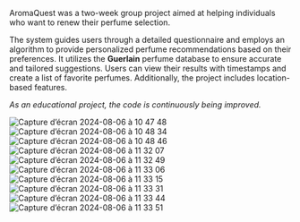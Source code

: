 AromaQuest was a two-week group project aimed at helping individuals who want to renew their perfume selection.

The system guides users through a detailed questionnaire and employs an algorithm to provide personalized perfume recommendations based on their preferences. It utilizes the <strong>Guerlain</strong> perfume database to ensure accurate and tailored suggestions. Users can view their results with timestamps and create a list of favorite perfumes. Additionally, the project includes location-based features.

<em>As an educational project, the code is continuously being improved.</em>

![Capture d’écran 2024-08-06 à 10 47 48](https://github.com/user-attachments/assets/62863b2a-53e1-43c2-b316-3bc005a40145)
![Capture d’écran 2024-08-06 à 10 48 34](https://github.com/user-attachments/assets/ce4ca3ff-f3ea-4ef7-8c41-0d7581c725c1)
![Capture d’écran 2024-08-06 à 10 48 46](https://github.com/user-attachments/assets/10286e12-7cdc-462a-b123-b6c69d466df6)
![Capture d’écran 2024-08-06 à 11 32 07](https://github.com/user-attachments/assets/2e236965-2763-450d-8573-926a1d5f662c)
![Capture d’écran 2024-08-06 à 11 32 49](https://github.com/user-attachments/assets/042e7141-47f6-4250-9e06-4d39ef7602ed)
![Capture d’écran 2024-08-06 à 11 33 06](https://github.com/user-attachments/assets/bb3894ce-3d54-4f12-b08a-cf7c0ca04b84)
![Capture d’écran 2024-08-06 à 11 33 15](https://github.com/user-attachments/assets/02fe3860-98e4-4069-aa3e-99493b6d297f)
![Capture d’écran 2024-08-06 à 11 33 31](https://github.com/user-attachments/assets/ed7ed967-eaa3-46ce-aaef-d170e68f0eca)
![Capture d’écran 2024-08-06 à 11 33 44](https://github.com/user-attachments/assets/e500474d-32af-40e0-be50-097da4451a7a)
![Capture d’écran 2024-08-06 à 11 33 51](https://github.com/user-attachments/assets/ea5fd802-fa9d-489e-a380-b474b32a8c59)
